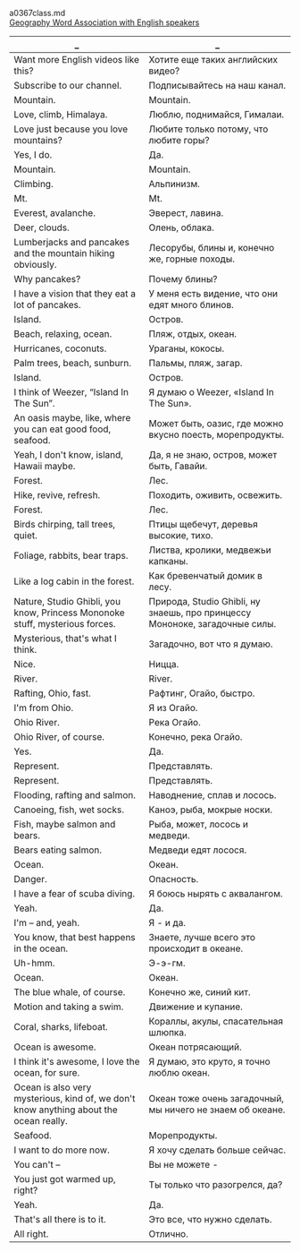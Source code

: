 a0367class.md  
[Geography Word Association with English speakers
](https://www.youtube.com/watch?v=B_l-hOt7xKY)  




_|_
--|--
Want more English videos like this?|Хотите еще таких английских видео?
Subscribe to our channel.|Подписывайтесь на наш канал.
Mountain.|Mountain.
Love, climb, Himalaya.|Люблю, поднимайся, Гималаи.
Love just because you love mountains?|Любите только потому, что любите горы?
Yes, I do.|Да.
Mountain.|Mountain.
Climbing.|Альпинизм.
Mt.|Mt.
Everest, avalanche.|Эверест, лавина.
Deer, clouds.|Олень, облака.
Lumberjacks and pancakes and the mountain hiking obviously.|Лесорубы, блины и, конечно же, горные походы.
Why pancakes?|Почему блины?
I have a vision that they eat a lot of pancakes.|У меня есть видение, что они едят много блинов.
Island.|Остров.
Beach, relaxing, ocean.|Пляж, отдых, океан.
Hurricanes, coconuts.|Ураганы, кокосы.
Palm trees, beach, sunburn.|Пальмы, пляж, загар.
Island.|Остров.
I think of Weezer, “Island In The Sun”.|Я думаю о Weezer, «Island In The Sun».
An oasis maybe, like, where you can eat good food, seafood.|Может быть, оазис, где можно вкусно поесть, морепродукты.
Yeah, I don't know, island, Hawaii maybe.|Да, я не знаю, остров, может быть, Гавайи.
Forest.|Лес.
Hike, revive, refresh.|Походить, оживить, освежить.
Forest.|Лес.
Birds chirping, tall trees, quiet.|Птицы щебечут, деревья высокие, тихо.
Foliage, rabbits, bear traps.|Листва, кролики, медвежьи капканы.
Like a log cabin in the forest.|Как бревенчатый домик в лесу.
Nature, Studio Ghibli, you know, Princess Mononoke stuff, mysterious forces.|Природа, Studio Ghibli, ну знаешь, про принцессу Мононоке, загадочные силы.
Mysterious, that's what I think.|Загадочно, вот что я думаю.
Nice.|Ницца.
River.|River.
Rafting, Ohio, fast.|Рафтинг, Огайо, быстро.
I'm from Ohio.|Я из Огайо.
Ohio River.|Река Огайо.
Ohio River, of course.|Конечно, река Огайо.
Yes.|Да.
Represent.|Представлять.
Represent.|Представлять.
Flooding, rafting and salmon.|Наводнение, сплав и лосось.
Canoeing, fish, wet socks.|Каноэ, рыба, мокрые носки.
Fish, maybe salmon and bears.|Рыба, может, лосось и медведи.
Bears eating salmon.|Медведи едят лосося.
Ocean.|Океан.
Danger.|Опасность.
I have a fear of scuba diving.|Я боюсь нырять с аквалангом.
Yeah.|Да.
I'm – and, yeah.|Я - и да.
You know, that best happens in the ocean.|Знаете, лучше всего это происходит в океане.
Uh-hmm.|Э-э-гм.
Ocean.|Океан.
The blue whale, of course.|Конечно же, синий кит.
Motion and taking a swim.|Движение и купание.
Coral, sharks, lifeboat.|Кораллы, акулы, спасательная шлюпка.
Ocean is awesome.|Океан потрясающий.
I think it's awesome, I love the ocean, for sure.|Я думаю, это круто, я точно люблю океан.
Ocean is also very mysterious, kind of, we don't know anything about the ocean really.|Океан тоже очень загадочный, мы ничего не знаем об океане.
Seafood.|Морепродукты.
I want to do more now.|Я хочу сделать больше сейчас.
You can't –|Вы не можете -
You just got warmed up, right?|Ты только что разогрелся, да?
Yeah.|Да.
That's all there is to it.|Это все, что нужно сделать.
All right.|Отлично.
